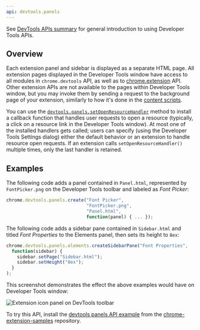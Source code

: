 ```yaml
---
api: devtools.panels
---
```


See [DevTools APIs summary][1] for general introduction to using Developer Tools APIs.

## Overview

Each extension panel and sidebar is displayed as a separate HTML page. All extension pages displayed
in the Developer Tools window have access to all modules in `chrome.devtools` API, as well as to
[chrome.extension][2] API. Other extension APIs are not available to the pages within Developer
Tools window, but you may invoke them by sending a request to the background page of your extension,
similarly to how it's done in the [content scripts][3].

You can use the [`devtools.panels.setOpenResourceHandler`][4] method to install a callback function
that handles user requests to open a resource (typically, a click on a resource link in the
Developer Tools window). At most one of the installed handlers gets called; users can specify (using
the Developer Tools Settings dialog) either the default behavior or an extension to handle resource
open requests. If an extension calls `setOpenResourceHandler()` multiple times, only the last
handler is retained.

## Examples

The following code adds a panel contained in `Panel.html`, represented by `FontPicker.png` on the
Developer Tools toolbar and labeled as _Font Picker_:

```js
chrome.devtools.panels.create("Font Picker",
                              "FontPicker.png",
                              "Panel.html",
                              function(panel) { ... });
```

The following code adds a sidebar pane contained in `Sidebar.html` and titled _Font Properties_ to
the Elements panel, then sets its height to `8ex`:

```js
chrome.devtools.panels.elements.createSidebarPane("Font Properties",
  function(sidebar) {
    sidebar.setPage("Sidebar.html");
    sidebar.setHeight("8ex");
  }
);
```

This screenshot demonstrates the effect the above examples would have on Developer Tools window:

![Extension icon panel on DevTools toolbar](devtools-panels.png)

To try this API, install the [devtools panels API example][5] from the [chrome-extension-samples][6]
repository.

[1]: /docs/extensions/mv3/devtools
[2]: /docs/extensions/reference/extension/
[3]: /docs/extensions/mv3/overview#contentScripts
[4]: /docs/extensions/reference/devtools_panels#method-setOpenResourceHandler
[5]: https://github.com/GoogleChrome/chrome-extensions-samples/tree/main/api-samples/devtools/panels
[6]: https://github.com/GoogleChrome/chrome-extensions-samples/tree/main/api-samples
